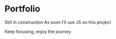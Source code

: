 # Portfolio
Still in construction
As soon I'll use JS on this project

Keep focusing, enjoy the journey. 
